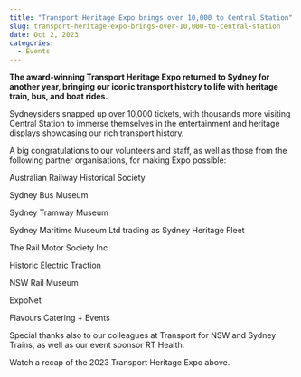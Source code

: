 ```yaml
---
title: "Transport Heritage Expo brings over 10,000 to Central Station"
slug: transport-heritage-expo-brings-over-10,000-to-central-station
date: Oct 2, 2023
categories:
  - Events
---
```



**The award-winning Transport Heritage Expo returned to Sydney for another year, bringing our iconic transport history to life with heritage train, bus, and boat rides.**

Sydneysiders snapped up over 10,000 tickets, with thousands more visiting Central Station to immerse themselves in the entertainment and heritage displays showcasing our rich transport history.

A big congratulations to our volunteers and staff, as well as those from the following partner organisations, for making Expo possible:

Australian Railway Historical Society

Sydney Bus Museum

Sydney Tramway Museum

Sydney Maritime Museum Ltd trading as Sydney Heritage Fleet

The Rail Motor Society Inc

Historic Electric Traction

NSW Rail Museum

ExpoNet

Flavours Catering + Events

Special thanks also to our colleagues at Transport for NSW and Sydney Trains, as well as our event sponsor RT Health.

Watch a recap of the 2023 Transport Heritage Expo above.
